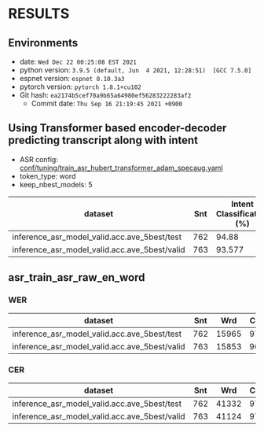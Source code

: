 <!-- Generated by ./scripts/utils/show_asr_result.sh -->
# RESULTS

## Environments
- date: `Wed Dec 22 00:25:08 EST 2021`
- python version: `3.9.5 (default, Jun  4 2021, 12:28:51)  [GCC 7.5.0]`
- espnet version: `espnet 0.10.3a3`
- pytorch version: `pytorch 1.8.1+cu102`
- Git hash: `ea2174b5cef70a9b65a64980ef56283222283af2`
  - Commit date: `Thu Sep 16 21:19:45 2021 +0900` 

## Using Transformer based encoder-decoder predicting transcript along with intent
- ASR config: [conf/tuning/train_asr_hubert_transformer_adam_specaug.yaml](conf/tuning/train_asr.yaml)
- token_type: word
- keep_nbest_models: 5

|dataset|Snt|Intent Classification (%)|
|---|---|---|
|inference_asr_model_valid.acc.ave_5best/test|762|94.88|
|inference_asr_model_valid.acc.ave_5best/valid|763|93.577|

## asr_train_asr_raw_en_word
### WER

|dataset|Snt|Wrd|Corr|Sub|Del|Ins|Err|S.Err|
|---|---|---|---|---|---|---|---|---|
|inference_asr_model_valid.acc.ave_5best/test|762|15965|97.2|1.8|1.0|1.3|4.1|13.9|
|inference_asr_model_valid.acc.ave_5best/valid|763|15853|96.4|2.5|1.1|1.8|5.5|16.3|

### CER

|dataset|Snt|Wrd|Corr|Sub|Del|Ins|Err|S.Err|
|---|---|---|---|---|---|---|---|---|
|inference_asr_model_valid.acc.ave_5best/test|762|41332|97.8|1.4|0.8|1.0|3.2|13.9|
|inference_asr_model_valid.acc.ave_5best/valid|763|41124|97.3|1.9|0.8|1.4|4.1|16.3|


